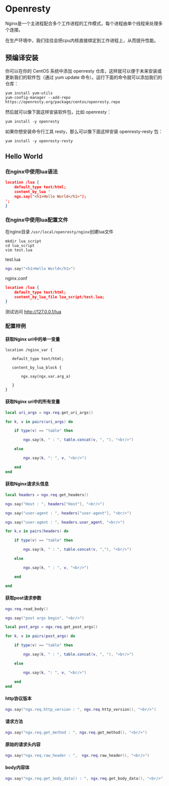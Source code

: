 # Openresty

Nginx是一个主进程配合多个工作进程的工作模式，每个进程由单个线程来处理多个连接。

在生产环境中，我们往往会把cpu内核直接绑定到工作进程上，从而提升性能。

## 预编译安装

你可以在你的 CentOS 系统中添加 openresty 仓库，这样就可以便于未来安装或更新我们的软件包（通过 yum update 命令）。运行下面的命令就可以添加我们的仓库：

```shell
yum install yum-utils
yum-config-manager --add-repo https://openresty.org/package/centos/openresty.repo
```

然后就可以像下面这样安装软件包，比如 openresty：

```shell
yum install -y openresty
```

如果你想安装命令行工具 resty，那么可以像下面这样安装 openresty-resty 包：

```shell
yum install -y openresty-resty
```

## Hello World

### 在nginx中使用lua语法

```json
location /lua {
    default_type text/html;
    content_by_lua '
    ngx.say("<h1>Hello World</h1>");
';
}
```

### 在nginx中使用lua配置文件

在nginx目录 `/usr/local/openresty/nginx`创建lua文件

```shell
mkdir lua_script
cd lua_script
vim test.lua
```

test.lua

```lua
ngx.say("<h1>Hello World</h1>")
```

nginx.conf

```json
location /lua {
    default_type text/html;
    content_by_lua_file lua_script/test.lua;
}
```

测试访问 http://127.0.0.1/lua

### 配置样例

#### 获取Nginx uri中的单一变量

 ```nginx
location /nginx_var {

    default_type text/html;

    content_by_lua_block {

        ngx.say(ngx.var.arg_a)

    }
}
 ```

#### 获取Nginx uri中的所有变量

```lua
local uri_args = ngx.req.get_uri_args()  

for k, v in pairs(uri_args) do  

    if type(v) == "table" then  

        ngx.say(k, " : ", table.concat(v, ", "), "<br/>")  

    else  

        ngx.say(k, ": ", v, "<br/>")  

    end  
end
```

#### 获取Nginx请求头信息

```lua
local headers = ngx.req.get_headers()                         

ngx.say("Host : ", headers["Host"], "<br/>")  

ngx.say("user-agent : ", headers["user-agent"], "<br/>")  

ngx.say("user-agent : ", headers.user_agent, "<br/>")

for k,v in pairs(headers) do  

    if type(v) == "table" then  

        ngx.say(k, " : ", table.concat(v, ","), "<br/>")  

    else  

        ngx.say(k, " : ", v, "<br/>")  

    end  

end  
```

#### 获取post请求参数

```lua
ngx.req.read_body()  

ngx.say("post args begin", "<br/>")  

local post_args = ngx.req.get_post_args()  

for k, v in pairs(post_args) do  

    if type(v) == "table" then  

        ngx.say(k, " : ", table.concat(v, ", "), "<br/>")  

    else  

        ngx.say(k, ": ", v, "<br/>")  

    end  
end
```

#### http协议版本

```lua
ngx.say("ngx.req.http_version : ", ngx.req.http_version(), "<br/>")
```

#### 请求方法

```lua
ngx.say("ngx.req.get_method : ", ngx.req.get_method(), "<br/>")  
```

#### 原始的请求头内容  

```lua
ngx.say("ngx.req.raw_header : ",  ngx.req.raw_header(), "<br/>")  
```

#### body内容体  

```lua
ngx.say("ngx.req.get_body_data() : ", ngx.req.get_body_data(), "<br/>")
```

